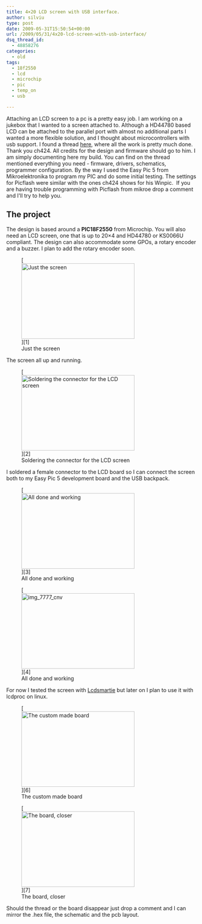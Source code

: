 ```yaml
---
title: 4×20 LCD screen with USB interface.
author: silviu
type: post
date: 2009-05-31T15:50:54+00:00
url: /2009/05/31/4x20-lcd-screen-with-usb-interface/
dsq_thread_id:
  - 48858276
categories:
  - old
tags:
  - 18f2550
  - lcd
  - microchip
  - pic
  - temp_on
  - usb

---
```

Attaching an LCD screen to a pc is a pretty easy job. I am working on a jukebox that I wanted to a screen attached to. Although a HD44780 based LCD can be attached to the parallel port with almost no additional parts I wanted a more flexible solution, and I thought about microcontrollers with usb support. I found a thread <a href="http://forums.bit-tech.net/showthread.php?t=115461" target="_blank" rel="noopener">here</a>, where all the work is pretty much done. Thank you ch424. All credits for the design and firmware should go to him. I am simply documenting here my build. You can find on the thread mentioned everything you need - firmware, drivers, schematics, programmer configuration. By the way I used the Easy Pic 5 from Mikroelektronika to program my PIC and do some initial testing. The settings for Picflash were similar with the ones ch424 shows for his Winpic.  If you are having trouble programming with Picflash from mikroe drop a comment and I'll try to help you.

## The project

The design is based around a **PIC18F2550** from Microchip. You will also need an LCD screen, one that is up to 20&#215;4 and HD44780 or KS0066U compliant. The design can also accommodate some GPOs, a rotary encoder and a buzzer. I plan to add the rotary encoder soon.

<figure id="attachment_150" aria-describedby="caption-attachment-150" style="width: 300px" class="wp-caption aligncenter">[<img decoding="async" loading="lazy" class="size-medium wp-image-150" title="img_7769_cnv" src="http://blog.silviuvulcan.ro/wp-content/uploads/sites/2/2009/05/img_7769_cnv-300x200.jpg" alt="Just the screen" width="300" height="200" />][1]<figcaption id="caption-attachment-150" class="wp-caption-text">Just the screen</figcaption></figure>

The screen all up and running.

<figure id="attachment_153" aria-describedby="caption-attachment-153" style="width: 300px" class="wp-caption aligncenter">[<img decoding="async" loading="lazy" class="size-medium wp-image-153" title="img_7767_cnv" src="http://blog.silviuvulcan.ro/wp-content/uploads/sites/2/2009/05/img_7767_cnv-300x200.jpg" alt="Soldering the connector for the LCD screen" width="300" height="200" />][2]<figcaption id="caption-attachment-153" class="wp-caption-text">Soldering the connector for the LCD screen</figcaption></figure>

I soldered a female connector to the LCD board so I can connect the screen both to my Easy Pic 5 development board and the USB backpack.

<figure id="attachment_156" aria-describedby="caption-attachment-156" style="width: 300px" class="wp-caption aligncenter">[<img decoding="async" loading="lazy" class="size-medium wp-image-156" title="img_7775_cnv" src="http://blog.silviuvulcan.ro/wp-content/uploads/sites/2/2009/05/img_7775_cnv-300x200.jpg" alt="All done and working" width="300" height="200" />][3]<figcaption id="caption-attachment-156" class="wp-caption-text">All done and working</figcaption></figure>

<figure id="attachment_152" aria-describedby="caption-attachment-152" style="width: 300px" class="wp-caption aligncenter">[<img decoding="async" loading="lazy" class="size-medium wp-image-152" title="img_7777_cnv" src="http://blog.silviuvulcan.ro/wp-content/uploads/sites/2/2009/05/img_7777_cnv-300x200.jpg" alt="img_7777_cnv" width="300" height="200" />][4]<figcaption id="caption-attachment-152" class="wp-caption-text">All done and working</figcaption></figure>

For now I tested the screen with [Lcdsmartie][5] but later on I plan to use it with lcdproc on linux.

<figure id="attachment_149" aria-describedby="caption-attachment-149" style="width: 300px" class="wp-caption aligncenter">[<img decoding="async" loading="lazy" class="size-medium wp-image-149" title="img_7779_cnv" src="http://blog.silviuvulcan.ro/wp-content/uploads/sites/2/2009/05/img_7779_cnv-300x200.jpg" alt="The custom made board" width="300" height="200" />][6]<figcaption id="caption-attachment-149" class="wp-caption-text">The custom made board</figcaption></figure>

<figure id="attachment_154" aria-describedby="caption-attachment-154" style="width: 300px" class="wp-caption aligncenter">[<img decoding="async" loading="lazy" class="size-medium wp-image-154" title="img_7785_cnv" src="http://blog.silviuvulcan.ro/wp-content/uploads/sites/2/2009/05/img_7785_cnv-300x200.jpg" alt="The board, closer" width="300" height="200" />][7]<figcaption id="caption-attachment-154" class="wp-caption-text">The board, closer</figcaption></figure>

Should the thread or the board disappear just drop a comment and I can mirror the .hex file, the schematic and the pcb layout.

 [1]: http://blog.silviuvulcan.ro/wp-content/uploads/sites/2/2009/05/img_7769_cnv.jpg
 [2]: http://blog.silviuvulcan.ro/wp-content/uploads/sites/2/2009/05/img_7767_cnv.jpg
 [3]: http://blog.silviuvulcan.ro/wp-content/uploads/sites/2/2009/05/img_7775_cnv.jpg
 [4]: http://blog.silviuvulcan.ro/wp-content/uploads/sites/2/2009/05/img_7777_cnv.jpg
 [5]: http://lcdsmartie.sourceforge.net/
 [6]: http://blog.silviuvulcan.ro/wp-content/uploads/sites/2/2009/05/img_7779_cnv.jpg
 [7]: http://blog.silviuvulcan.ro/wp-content/uploads/sites/2/2009/05/img_7785_cnv.jpg